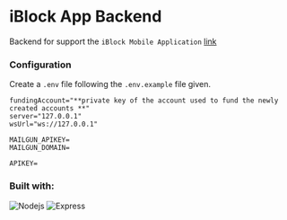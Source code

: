 <h1>iBlock App Backend</h1>

Backend for support the `iBlock Mobile Application` [link](https://github.com/IdentityBlock/iBlockApp)

### Configuration
Create a `.env` file following the `.env.example` file given.
```
fundingAccount="**private key of the account used to fund the newly created accounts **"
server="127.0.0.1"
wsUrl="ws://127.0.0.1"

MAILGUN_APIKEY=
MAILGUN_DOMAIN=

APIKEY=
```

### Built with:
![Nodejs](https://img.shields.io/badge/-Nodejs-white?style=for-the-badge&labelColor=000000&logo=Node.js)
![Express](https://img.shields.io/badge/-Express-white?style=for-the-badge&labelColor=000000&logo=Express)
